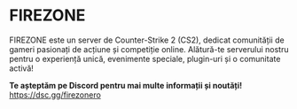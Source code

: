 # FIREZONE

FIREZONE este un server de Counter-Strike 2 (CS2), dedicat comunității de gameri pasionați de acțiune și competiție online. Alătură-te serverului nostru pentru o experiență unică, evenimente speciale, plugin-uri și o comunitate activă!

**Te așteptăm pe Discord pentru mai multe informații și noutăți!**
https://dsc.gg/firezonero

